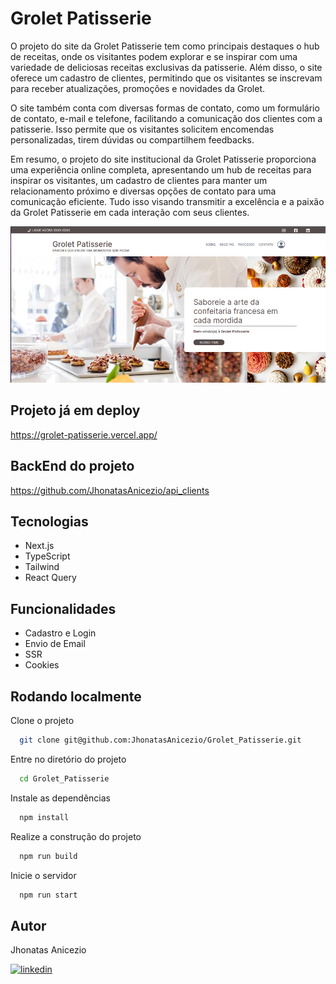# Grolet Patisserie

O projeto do site da Grolet Patisserie tem como principais destaques o hub de receitas, onde os visitantes podem explorar e se inspirar com uma variedade de deliciosas receitas exclusivas da patisserie. Além disso, o site oferece um cadastro de clientes, permitindo que os visitantes se inscrevam para receber atualizações, promoções e novidades da Grolet.

O site também conta com diversas formas de contato, como um formulário de contato, e-mail e telefone, facilitando a comunicação dos clientes com a patisserie. Isso permite que os visitantes solicitem encomendas personalizadas, tirem dúvidas ou compartilhem feedbacks.

Em resumo, o projeto do site institucional da Grolet Patisserie proporciona uma experiência online completa, apresentando um hub de receitas para inspirar os visitantes, um cadastro de clientes para manter um relacionamento próximo e diversas opções de contato para uma comunicação eficiente. Tudo isso visando transmitir a excelência e a paixão da Grolet Patisserie em cada interação com seus clientes.

![Site institucional GroletPatisserie](public/website.webp)


## Projeto já em deploy

https://grolet-patisserie.vercel.app/


## BackEnd do projeto

https://github.com/JhonatasAnicezio/api_clients


## Tecnologias

- Next.js
- TypeScript
- Tailwind
- React Query


## Funcionalidades

- Cadastro e Login
- Envio de Email
- SSR
- Cookies


## Rodando localmente

Clone o projeto

```bash
  git clone git@github.com:JhonatasAnicezio/Grolet_Patisserie.git
```

Entre no diretório do projeto

```bash
  cd Grolet_Patisserie
```

Instale as dependências

```bash
  npm install
```

Realize a construção do projeto

```bash
  npm run build
```

Inicie o servidor

```bash
  npm run start
```


## Autor
Jhonatas Anicezio

[![linkedin](https://img.shields.io/badge/linkedin-0A66C2?style=for-the-badge&logo=linkedin&logoColor=white)](https://www.linkedin.com/in/jhonatas-anicezio/)
